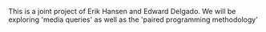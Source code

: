 This is a joint project of Erik Hansen and Edward Delgado. 
We will be exploring 'media queries' as well as the 'paired 
programming methodology'